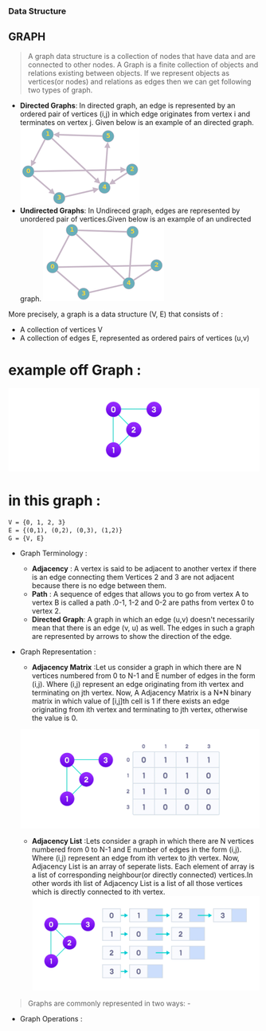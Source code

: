 ### Data Structure ###
## GRAPH ##
> A graph data structure is a collection of nodes that have data and are connected to other nodes.
> A Graph is a finite collection of objects and relations existing between objects. If we represent objects as vertices(or nodes) and relations as edges then we can get following two types of graph.
- **Directed Graphs**: In directed graph, an edge is represented by an ordered pair of vertices (i,j) in which edge originates from vertex i and terminates on vertex j. Given below is an example of an directed graph.
![graph](/ALGORITHMS-DATA-STRUCT/img/directedGraph.png)
- **Undirected Graphs**: In Undireced graph, edges are represented by unordered pair of vertices.Given below is an example of an undirected graph.
![graph](/ALGORITHMS-DATA-STRUCT/img/undirectedGraph.png)

More precisely, a graph is a data structure (V, E) that consists of :
- A collection of vertices V
- A collection of edges E, represented as ordered pairs of vertices (u,v)
# example off Graph : #

![graph](/ALGORITHMS-DATA-STRUCT/img/graph-vertices-edges_0.webp)

# in this graph : #
```
V = {0, 1, 2, 3}
E = {(0,1), (0,2), (0,3), (1,2)}
G = {V, E}
```
- Graph Terminology :
    - **Adjacency** : A vertex is said to be adjacent to another vertex if there is an edge connecting them Vertices 2 and 3 are not adjacent because there is no edge between them.
    - **Path** : A sequence of edges that allows you to go from vertex A to vertex B is called a path .0-1, 1-2 and 0-2 are paths from vertex 0 to vertex 2.
    - **Directed Graph**: A graph in which an edge (u,v) doesn't necessarily mean that there is an edge (v, u) as well. The edges in such a graph are represented by arrows to show the direction of the edge.
- Graph Representation :
    - **Adjacency Matrix** :Let us consider a graph in which there are N vertices numbered from 0 to N-1 and E number of edges in the form (i,j). Where (i,j) represent an edge originating from ith vertex and terminating on jth vertex. Now, A Adjacency Matrix is a N*N binary matrix in which value of [i,j]th cell is 1 if there exists an edge originating from ith vertex and terminating to jth vertex, otherwise the value is 0.
  
    ![graph](/ALGORITHMS-DATA-STRUCT/img/adjacency-matrix_1.webp)

    - **Adjacency List** :Lets consider a graph in which there are N vertices numbered from 0 to N-1 and E number of edges in the form (i,j). Where (i,j) represent an edge from ith vertex to jth vertex. Now, Adjacency List is an array of seperate lists. Each element of array is a list of corresponding neighbour(or directly connected) vertices.In other words ith list of Adjacency List is a list of all those vertices which is directly connected to ith vertex.
    ![graph](/ALGORITHMS-DATA-STRUCT/img/adjacency-list.webp)
> Graphs are commonly represented in two ways:
    - 
- Graph Operations :
